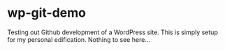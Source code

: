 wp-git-demo
===========

Testing out Github development of a WordPress site. This is simply setup for my personal edification. Nothing to see here...
